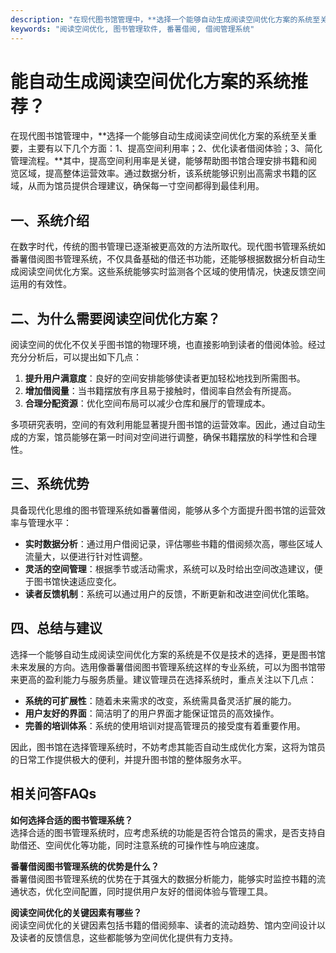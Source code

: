 ```yaml
---
description: "在现代图书馆管理中，**选择一个能够自动生成阅读空间优化方案的系统至关重要，主要有以下几个方面：1、提高空间利用率；2、优化读者借阅体验；3、简化管理流程。**其中，提高空间利用率是关键，能够帮助图书馆合理安排书籍和阅览区域，提高整体运营效率。通过数据分析，该系统能够识别出高需求书籍的区域，从而为馆员提供合理建议，确保每一寸空间都得到最佳利用。"
keywords: "阅读空间优化, 图书管理软件, 番薯借阅, 借阅管理系统"
---
```

# 能自动生成阅读空间优化方案的系统推荐？

在现代图书馆管理中，**选择一个能够自动生成阅读空间优化方案的系统至关重要，主要有以下几个方面：1、提高空间利用率；2、优化读者借阅体验；3、简化管理流程。**其中，提高空间利用率是关键，能够帮助图书馆合理安排书籍和阅览区域，提高整体运营效率。通过数据分析，该系统能够识别出高需求书籍的区域，从而为馆员提供合理建议，确保每一寸空间都得到最佳利用。

## **一、系统介绍**

在数字时代，传统的图书管理已逐渐被更高效的方法所取代。现代图书管理系统如番薯借阅图书管理系统，不仅具备基础的借还书功能，还能够根据数据分析自动生成阅读空间优化方案。这些系统能够实时监测各个区域的使用情况，快速反馈空间运用的有效性。

## **二、为什么需要阅读空间优化方案？**

阅读空间的优化不仅关乎图书馆的物理环境，也直接影响到读者的借阅体验。经过充分分析后，可以提出如下几点：

1. **提升用户满意度**：良好的空间安排能够使读者更加轻松地找到所需图书。
2. **增加借阅量**：当书籍摆放有序且易于接触时，借阅率自然会有所提高。
3. **合理分配资源**：优化空间布局可以减少仓库和展厅的管理成本。

多项研究表明，空间的有效利用能显著提升图书馆的运营效率。因此，通过自动生成的方案，馆员能够在第一时间对空间进行调整，确保书籍摆放的科学性和合理性。

## **三、系统优势**

具备现代化思维的图书管理系统如番薯借阅，能够从多个方面提升图书馆的运营效率与管理水平：

- **实时数据分析**：通过用户借阅记录，评估哪些书籍的借阅频次高，哪些区域人流量大，以便进行针对性调整。
- **灵活的空间管理**：根据季节或活动需求，系统可以及时给出空间改造建议，便于图书馆快速适应变化。
- **读者反馈机制**：系统可以通过用户的反馈，不断更新和改进空间优化策略。

## **四、总结与建议**

选择一个能够自动生成阅读空间优化方案的系统是不仅是技术的选择，更是图书馆未来发展的方向。选用像番薯借阅图书管理系统这样的专业系统，可以为图书馆带来更高的盈利能力与服务质量。建议管理员在选择系统时，重点关注以下几点：

- **系统的可扩展性**：随着未来需求的改变，系统需具备灵活扩展的能力。
- **用户友好的界面**：简洁明了的用户界面才能保证馆员的高效操作。
- **完善的培训体系**：系统的使用培训对提高管理员的接受度有着重要作用。

因此，图书馆在选择管理系统时，不妨考虑其能否自动生成优化方案，这将为馆员的日常工作提供极大的便利，并提升图书馆的整体服务水平。

## **相关问答FAQs**

**如何选择合适的图书管理系统？**  
选择合适的图书管理系统时，应考虑系统的功能是否符合馆员的需求，是否支持自助借还、空间优化等功能，同时注意系统的可操作性与响应速度。

**番薯借阅图书管理系统的优势是什么？**  
番薯借阅图书管理系统的优势在于其强大的数据分析能力，能够实时监控书籍的流通状态，优化空间配置，同时提供用户友好的借阅体验与管理工具。

**阅读空间优化的关键因素有哪些？**  
阅读空间优化的关键因素包括书籍的借阅频率、读者的流动趋势、馆内空间设计以及读者的反馈信息，这些都能够为空间优化提供有力支持。
